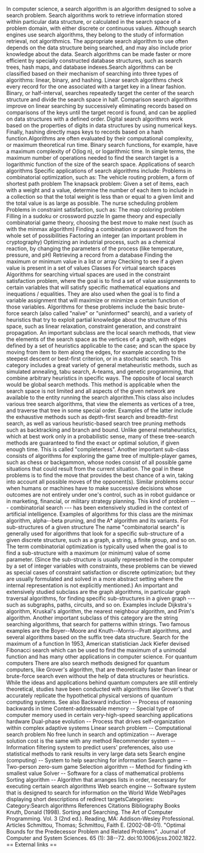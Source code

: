 In computer science, a search algorithm is an algorithm designed to
solve a search problem. Search algorithms work to retrieve information
stored within particular data structure, or calculated in the search
space of a problem domain, with either discrete or continuous values.
Although search engines use search algorithms, they belong to the study
of information retrieval, not algorithmics. The appropriate search
algorithm to use often depends on the data structure being searched, and
may also include prior knowledge about the data. Search algorithms can
be made faster or more efficient by specially constructed database
structures, such as search trees, hash maps, and database indexes.Search
algorithms can be classified based on their mechanism of searching into
three types of algorithms: linear, binary, and hashing. Linear search
algorithms check every record for the one associated with a target key
in a linear fashion. Binary, or half-interval, searches repeatedly
target the center of the search structure and divide the search space in
half. Comparison search algorithms improve on linear searching by
successively eliminating records based on comparisons of the keys until
the target record is found, and can be applied on data structures with a
defined order. Digital search algorithms work based on the properties of
digits in data structures by using numerical keys. Finally, hashing
directly maps keys to records based on a hash function.Algorithms are
often evaluated by their computational complexity, or maximum
theoretical run time. Binary search functions, for example, have a
maximum complexity of O(log n), or logarithmic time. In simple terms,
the maximum number of operations needed to find the search target is a
logarithmic function of the size of the search space. Applications of
search algorithms Specific applications of search algorithms include:
Problems in combinatorial optimization, such as: The vehicle routing
problem, a form of shortest path problem The knapsack problem: Given a
set of items, each with a weight and a value, determine the number of
each item to include in a collection so that the total weight is less
than or equal to a given limit and the total value is as large as
possible. The nurse scheduling problem Problems in constraint
satisfaction, such as: The map coloring problem Filling in a sudoku or
crossword puzzle In game theory and especially combinatorial game
theory, choosing the best move to make next (such as with the minmax
algorithm) Finding a combination or password from the whole set of
possibilities Factoring an integer (an important problem in
cryptography) Optimizing an industrial process, such as a chemical
reaction, by changing the parameters of the process (like temperature,
pressure, and pH) Retrieving a record from a database Finding the
maximum or minimum value in a list or array Checking to see if a given
value is present in a set of values Classes For virtual search spaces
Algorithms for searching virtual spaces are used in the constraint
satisfaction problem, where the goal is to find a set of value
assignments to certain variables that will satisfy specific mathematical
equations and inequations / equalities. They are also used when the goal
is to find a variable assignment that will maximize or minimize a
certain function of those variables. Algorithms for these problems
include the basic brute-force search (also called \"naïve\" or
\"uninformed\" search), and a variety of heuristics that try to exploit
partial knowledge about the structure of this space, such as linear
relaxation, constraint generation, and constraint propagation. An
important subclass are the local search methods, that view the elements
of the search space as the vertices of a graph, with edges defined by a
set of heuristics applicable to the case; and scan the space by moving
from item to item along the edges, for example according to the steepest
descent or best-first criterion, or in a stochastic search. This
category includes a great variety of general metaheuristic methods, such
as simulated annealing, tabu search, A-teams, and genetic programming,
that combine arbitrary heuristics in specific ways. The opposite of
local search would be global search methods. This method is applicable
when the search space is not limited and all aspects of the given
network are available to the entity running the search algorithm.This
class also includes various tree search algorithms, that view the
elements as vertices of a tree, and traverse that tree in some special
order. Examples of the latter include the exhaustive methods such as
depth-first search and breadth-first search, as well as various
heuristic-based search tree pruning methods such as backtracking and
branch and bound. Unlike general metaheuristics, which at best work only
in a probabilistic sense, many of these tree-search methods are
guaranteed to find the exact or optimal solution, if given enough time.
This is called \"completeness\". Another important sub-class consists of
algorithms for exploring the game tree of multiple-player games, such as
chess or backgammon, whose nodes consist of all possible game situations
that could result from the current situation. The goal in these problems
is to find the move that provides the best chance of a win, taking into
account all possible moves of the opponent(s). Similar problems occur
when humans or machines have to make successive decisions whose outcomes
are not entirely under one\'s control, such as in robot guidance or in
marketing, financial, or military strategy planning. This kind of
problem --- combinatorial search --- has been extensively studied in the
context of artificial intelligence. Examples of algorithms for this
class are the minimax algorithm, alpha--beta pruning, and the A\*
algorithm and its variants. For sub-structures of a given structure The
name \"combinatorial search\" is generally used for algorithms that look
for a specific sub-structure of a given discrete structure, such as a
graph, a string, a finite group, and so on. The term combinatorial
optimization is typically used when the goal is to find a sub-structure
with a maximum (or minimum) value of some parameter. (Since the
sub-structure is usually represented in the computer by a set of integer
variables with constraints, these problems can be viewed as special
cases of constraint satisfaction or discrete optimization; but they are
usually formulated and solved in a more abstract setting where the
internal representation is not explicitly mentioned.) An important and
extensively studied subclass are the graph algorithms, in particular
graph traversal algorithms, for finding specific sub-structures in a
given graph --- such as subgraphs, paths, circuits, and so on. Examples
include Dijkstra\'s algorithm, Kruskal\'s algorithm, the nearest
neighbour algorithm, and Prim\'s algorithm. Another important subclass
of this category are the string searching algorithms, that search for
patterns within strings. Two famous examples are the Boyer--Moore and
Knuth--Morris--Pratt algorithms, and several algorithms based on the
suffix tree data structure. Search for the maximum of a function In
1953, American statistician Jack Kiefer devised Fibonacci search which
can be used to find the maximum of a unimodal function and has many
other applications in computer science. For quantum computers There are
also search methods designed for quantum computers, like Grover\'s
algorithm, that are theoretically faster than linear or brute-force
search even without the help of data structures or heuristics. While the
ideas and applications behind quantum computers are still entirely
theoretical, studies have been conducted with algorithms like Grover\'s
that accurately replicate the hypothetical physical versions of quantum
computing systems. See also Backward induction -- Process of reasoning
backwards in time Content-addressable memory -- Special type of computer
memory used in certain very-high-speed searching applications hardware
Dual-phase evolution -- Process that drives self-organization within
complex adaptive systems Linear search problem -- Computational search
problem No free lunch in search and optimization -- Average solution
cost is the same with any method Recommender system -- Information
filtering system to predict users\' preferences, also use statistical
methods to rank results in very large data sets Search engine
(computing) -- System to help searching for information Search game --
Two-person zero-sum game Selection algorithm -- Method for finding kth
smallest value Solver -- Software for a class of mathematical problems
Sorting algorithm -- Algorithm that arranges lists in order, necessary
for executing certain search algorithms Web search engine -- Software
system that is designed to search for information on the World Wide
WebPages displaying short descriptions of redirect targetsCategories:
Category:Search algorithms References Citations Bibliography Books
Knuth, Donald (1998). Sorting and Searching. The Art of Computer
Programming. Vol. 3 (2nd ed.). Reading, MA: Addison-Wesley Professional.
Articles Schmittou, Thomas; Schmittou, Faith E. (2002-08-01). \"Optimal
Bounds for the Predecessor Problem and Related Problems\". Journal of
Computer and System Sciences. 65 (1): 38--72.
doi:10.1006/jcss.2002.1822. == External links ==
